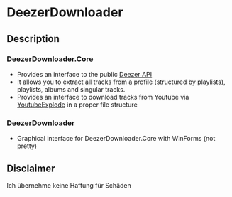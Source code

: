 # DeezerDownloader

## Description

### DeezerDownloader.Core
* Provides an interface to the public [Deezer API](https://api.deezer.com/)
* It allows you to extract all tracks from a profile (structured by playlists), playlists, albums and singular tracks.
* Provides an interface to download tracks from Youtube via [YoutubeExplode](https://github.com/Tyrrrz/YoutubeExplode) in a proper file structure

### DeezerDownloader
* Graphical interface for DeezerDownloader.Core with WinForms (not pretty)

## Disclaimer
Ich übernehme keine Haftung für Schäden



